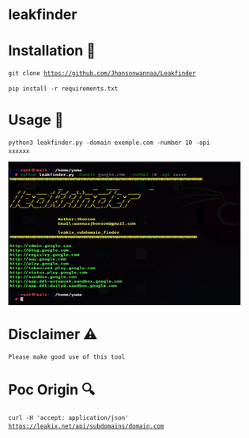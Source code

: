 # leakfinder

# Installation 📝


<code>git clone https://github.com/Jhonsonwannaa/Leakfinder </code>


<code>pip install -r requirements.txt</code>

# Usage  🚀

<code>python3 leakfinder.py -domain exemple.com -number 10 -api xxxxxx</code>

<img src="capture.PNG" alt="Image description" width="470" height="290">

# Disclaimer ⚠️


<code>Please make good use of this tool</code>

# Poc Origin 🔍
<!DOCTYPE html>
<html lang="en">
<head>
    <meta charset="UTF-8">
    <meta name="viewport" content="width=device-width, initial-scale=1.0">
    
  


 <code>curl -H 'accept: application/json' https://leakix.net/api/subdomains/domain.com</code>
   

</html>




